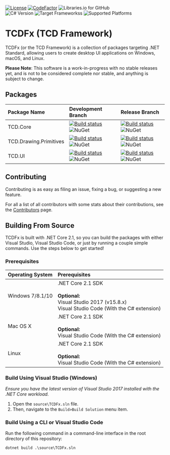 [![License](https://img.shields.io/badge/License-MIT-blue.svg?longCache=true)](https://github.com/tom-corwin/LibUISharp/blob/master/LICENSE.md)
[![CodeFactor](https://www.codefactor.io/repository/github/tacdevel/tcdfx/badge)](https://www.codefactor.io/repository/github/tacdevel/tcdfx)
![Libraries.io for GitHub](https://img.shields.io/librariesio/github/tacdevel/tcdfx.svg)  
![C# Version](https://img.shields.io/badge/C%23-7.3-05930C.svg)
![Target Frameworkss](https://img.shields.io/badge/target--frameworks-netstandard2.0-5C2D91.svg)
![Supported Platforms](https://img.shields.io/badge/supported--platforms-win--x64;osx--x64;linux--x64-blue.svg)
# TCDFx (TCD Framework)


TCDFx (or the TCD Framework) is a collection of packages targeting .NET Standard, allowing users to create desktop UI applications on Windows, macOS, and Linux.

**Please Note**: This software is a work-in-progress with no stable releases yet, and is not to be considered complete nor stable, and anything is subject to change.

## Packages

| Package Name           | Development Branch | Release Branch |
| :--------------------- | :----------------- | :------------- |
| TCD.Core               | [![Build status](https://dev.azure.com/tacdevel/tcdfx/_apis/build/status/TCD.Core-develop)](https://dev.azure.com/tacdevel/tcdfx/_build/latest?definitionId=5) ![NuGet](https://img.shields.io/nuget/vpre/TCD.Core.svg) | [![Build status](https://dev.azure.com/tacdevel/tcdfx/_apis/build/status/TCD.Core-master)](https://dev.azure.com/tacdevel/tcdfx/_build/latest?definitionId=6) ![NuGet](https://img.shields.io/nuget/v/TCD.Core.svg) |
| TCD.Drawing.Primitives | [![Build status](https://dev.azure.com/tacdevel/tcdfx/_apis/build/status/TCD.Drawing.Primitives-develop)](https://dev.azure.com/tacdevel/tcdfx/_build/latest?definitionId=7) ![NuGet](https://img.shields.io/nuget/vpre/TCD.Drawing.Primitives.svg) | [![Build status](https://dev.azure.com/tacdevel/tcdfx/_apis/build/status/TCD.Drawing.Primitives-master)](https://dev.azure.com/tacdevel/tcdfx/_build/latest?definitionId=8) ![NuGet](https://img.shields.io/nuget/v/TCD.Drawing.Primitives.svg) |
| TCD.UI                 | [![Build status](https://dev.azure.com/tacdevel/tcdfx/_apis/build/status/TCD.UI-develop)](https://dev.azure.com/tacdevel/tcdfx/_build/latest?definitionId=9) ![NuGet](https://img.shields.io/nuget/vpre/TCD.UI.svg) | [![Build status](https://dev.azure.com/tacdevel/tcdfx/_apis/build/status/TCD.UI-master)](https://dev.azure.com/tacdevel/tcdfx/_build/latest?definitionId=10) ![NuGet](https://img.shields.io/nuget/v/TCD.UI.svg) |

## Contributing

Contributing is as easy as filing an issue, fixing a bug, or suggesting a new feature.

For all a list of all contributors with some stats about their contributions, see the [Contributors](https://github.com/tacdevel/tcdfxx/graphs/contributors) page.

## Building From Source

TCDFx is built with .NET Core 2.1, so you can build the packages with either Visual Studio, Visual Studio Code,
or just by running a couple simple commands. Use the steps below to get started!

### Prerequisites

| Operating System | Prerequisites                                                                                                            |
| :--------------- | :----------------------------------------------------------------------------------------------------------------------- |
| Windows 7/8.1/10 | .NET Core 2.1 SDK<br/><br/>**Optional:**<br/>Visual Studio 2017 (v15.8.x)<br/>Visual Studio Code (With the C# extension) |
| Mac OS X         | .NET Core 2.1 SDK<br/><br/>**Optional:**<br/>Visual Studio Code (With the C# extension)                                  |
| Linux            | .NET Core 2.1 SDK<br/><br/>**Optional:**<br/>Visual Studio Code (With the C# extension)                                  |

### Build Using Visual Studio (Windows)

*Ensure you have the latest version of Visual Studio 2017 installed with the .NET Core workload.*

1. Open the `source\TCDFx.sln` file.
2. Then, navigate to the `Build>Build Solution` menu item.

### Build Using a CLI or Visual Studio Code

Run the following command in a command-line interface in the root directory of this repository:

```
dotnet build .\source\TCDFx.sln
```
